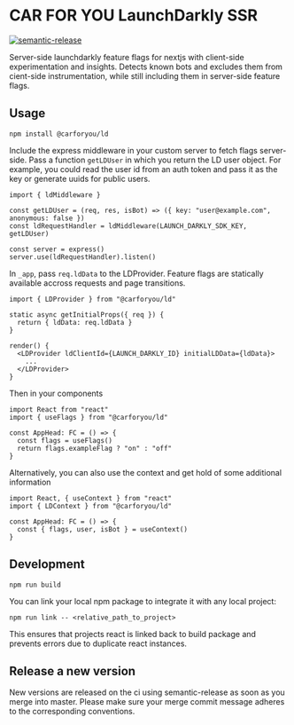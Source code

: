 # CAR FOR YOU LaunchDarkly SSR

[![semantic-release](https://img.shields.io/badge/%20%20%F0%9F%93%A6%F0%9F%9A%80-semantic--release-e10079.svg)](https://github.com/semantic-release/semantic-release)

Server-side launchdarkly feature flags for nextjs with client-side experimentation and insights. Detects known bots and excludes them from cient-side instrumentation, while still including them in server-side feature flags.

## Usage
```
npm install @carforyou/ld
```

Include the express middleware in your custom server to fetch flags server-side. Pass a function `getLDUser` in which you return the LD user object. For example, you could read the user id from an auth token and pass it as the key or generate uuids for public users.
```
import { ldMiddleware }

const getLDUser = (req, res, isBot) => ({ key: "user@example.com", anonymous: false })
const ldRequestHandler = ldMiddleware(LAUNCH_DARKLY_SDK_KEY, getLDUser)

const server = express()
server.use(ldRequestHandler).listen()
```

In `_app`, pass `req.ldData` to the LDProvider. Feature flags are statically available accross requests and page transitions.
```
import { LDProvider } from "@carforyou/ld"

static async getInitialProps({ req }) {
  return { ldData: req.ldData }
}

render() {
  <LDProvider ldClientId={LAUNCH_DARKLY_ID} initialLDData={ldData}>
    ...
  </LDProvider>
}
```

Then in your components
```
import React from "react"
import { useFlags } from "@carforyou/ld"

const AppHead: FC = () => {
  const flags = useFlags()
  return flags.exampleFlag ? "on" : "off"
}
```

Alternatively, you can also use the context and get hold of some additional information
```
import React, { useContext } from "react"
import { LDContext } from "@carforyou/ld"

const AppHead: FC = () => {
  const { flags, user, isBot } = useContext()
}
```

## Development
```
npm run build
```

You can link your local npm package to integrate it with any local project:
```
npm run link -- <relative_path_to_project>
```
This ensures that projects react is linked back to build package and prevents errors due to duplicate react instances.

## Release a new version
New versions are released on the ci using semantic-release as soon as you merge into master. Please
make sure your merge commit message adheres to the corresponding conventions.
